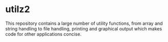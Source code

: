 # utilz2

This repository contains a large number of utility functions, from array and string handling to file handling, printing and graphical output which makes code for other applications concise.
